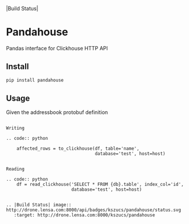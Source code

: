 |Build Status|

Pandahouse
==========

Pandas interface for Clickhouse HTTP API


Install
-------

```bash
pip install pandahouse
```

Usage
-----

Given the addressbook protobuf definition
~~~~~~~~~~~~~~~~~~~~~~~~~~~~~~~~~~~~~~~~~

Writing

.. code:: python

    affected_rows = to_clickhouse(df, table='name',
                                  database='test', host=host)


Reading

.. code:: python
    df = read_clickhouse('SELECT * FROM {db}.table', index_col='id',
                         database='test', host=host)


.. |Build Status| image:: http://drone.lensa.com:8000/api/badges/kszucs/pandahouse/status.svg
   :target: http://drone.lensa.com:8000/kszucs/pandahouse
